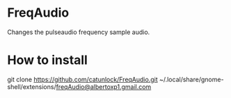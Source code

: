 # FreqAudio

Changes the pulseaudio frequency sample audio.

# How to install

git clone https://github.com/catunlock/FreqAudio.git ~/.local/share/gnome-shell/extensions/freqAudio@albertoxp1.gmail.com